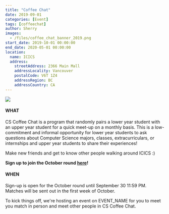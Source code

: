 ```yaml
---
title: "Coffee Chat"
date: 2019-09-01
categories: [Event]
tags: [coffeechat]
author: Sherry
images:
  - /files/coffee_chat_banner_2019.png
start_date: 2019-10-01 00:00:00
end_date: 2020-05-01 00:00:00
location:
  name: ICICS
  address:
    streetAddress: 2366 Main Mall
    addressLocality: Vancouver
    postalCode: V6T 1Z4
    addressRegion: BC
    addressCountry: CA
---
```


![](/files/coffee_chat_banner_2019.png)



#### WHAT 
CS Coffee Chat is a program that randomly pairs a lower year student with an upper year student for a quick meet-up on a monthly basis. This is a low-commitment and informal opportunity for lower year students to ask questions about Computer Science majors, classes, extracurriculars, or internships and upper year students to share their experiences! 

Make new friends and get to know other people walking around ICICS :) 

__Sign up to join the October round [here](https://ubc.ca1.qualtrics.com/jfe/form/SV_bDaYpMXZ3BOYlnf?fbclid=IwAR17JTpRzU5VgqwsTqVTGc57JSHQ0gz4WjqI__wR0_gPTVCeKF3morGUmkE)!__

#### WHEN 
Sign-up is open for the October round until September 30 11:59 PM. Matches will be sent out in the first week of October.

To kick things off, we're hosting an event on EVENT_NAME for you to meet you match in person and meet other people in CS Coffee Chat.